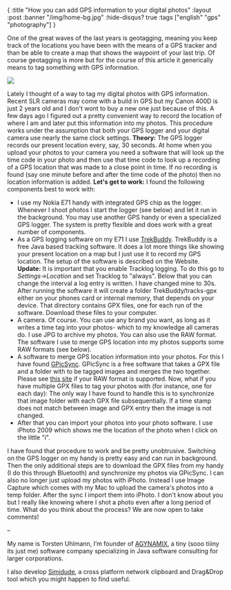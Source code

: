 {
  :title "How you can add GPS information to your digital photos"
  :layout :post
  :banner "/img/home-bg.jpg"
  :hide-disqus? true
  :tags ["english" "gps" "photography"]
}

One of the great waves of the last years is geotagging, meaning you keep track of the locations you have been with the means of a GPS tracker and than be able to create a map that shows the waypoint of your last trip. Of course geotagging is more but for the course of this article it generically means to tag something with GPS information.

[![](http://blog.agynamix.de/wp-content/uploads/2009/03/gps_tagged_photo-300x299.jpg)](/img/uploads/2009/03/gps_tagged_photo.jpg)

Lately I thought of a way to tag my digital photos with GPS information. Recent SLR cameras may come with a build in GPS but my Canon 400D is just 2 years old and I don't wont to buy a new one just because of this. A few days ago I figured out a pretty convenient way to record the location of where I am and later put this information into my photos. This procedure works under the assumption that both your GPS logger and your digital camera use nearly the same clock settings. **Theory:** The GPS logger records our present location every, say, 30 seconds. At home when you upload your photos to your camera you need a software that will look up the time code in your photo and then use that time code to look up a recording of a GPS location that was made to a close point in time. If no recording is found (say one minute before and after the time code of the photo) then no location information is added. **Let's get to work:** I found the following components best to work with:

-   I use my Nokia E71 handy with integrated GPS chip as the logger. Whenever I shoot photos I start the logger (see below) and let it run in the background. You may use another GPS handy or even a specialized GPS logger. The system is pretty flexible and does work with a great number of components.
-   As a GPS logging software on my E71 I use [TrekBuddy](http://linuxtechs.net/kruch/tb/forum/index.php). TrekBuddy is a free Java based tracking software. It does a lot more things like showing your present location on a map but I just use it to record my GPS location. The setup of the software is described on the Website. **Update:** It is important that you enable Tracklog logging. To do this go to *Settings-&gt;Location* and set Tracklog to "always". Below that you can change the interval a log entry is written. I have changed mine to 30s. After running the software it will create a folder TrekBuddy/tracks-gpx either on your phones card or internal memory, that depends on your device. That directory contains GPX files, one for each run of the software. Download these files to your computer.
-   A camera. Of course. You can use any brand you want, as long as it writes a time tag into your photos- which to my knowledge all cameras do. I use JPG to archive my photos. You can also use the RAW format. The software I use to merge GPS location into my photos supports some RAW formats (see below).
-   A software to merge GPS location information into your photos. For this I have found [GPicSync](http://code.google.com/p/gpicsync/). GPicSync is a free software that takes a GPX file and a folder with to be tagged images and merges the two together. Please see [this site](http://code.google.com/p/gpicsync/wiki/RawFormats) if your RAW format is supported. Now, what if you have multiple GPX files to tag your photos with (for instance, one for each day): The only way I have found to handle this is to synchronize that image folder with each GPX file subsequentially. If a time stamp does not match between image and GPX entry then the image is not changed.
-   After that you can import your photos into your photo software. I use iPhoto 2009 which shows me the location of the photo when I click on the little "i".

I have found that procedure to work and be pretty unobtrusive. Switching on the GPS logger on my handy is pretty easy and can run in background. Then the only additional steps are to download the GPX files from my handy (I do this through Bluetooth) and synchronize my photos via GPicSync. I can also no longer just upload my photos with iPhoto. Instead I use Image Capture which comes with my Mac to upload the camera's photos into a temp folder. After the sync I import them into iPhoto. I don't know about you but I really like knowing where I shot a photo even after a long period of time. What do you think about the process? We are now open to take comments!

–

My name is Torsten Uhlmann, I’m founder of [AGYNAMIX](http://www.agynamix.de/), a tiny (sooo tiiiny its just me) software company specializing in Java software consulting for larger corporations.

I also develop [Simidude](http://www.simidude.com/), a cross platform network clipboard and Drag&Drop tool which you might happen to find useful.
